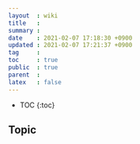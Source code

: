```yaml
---
layout  : wiki
title   : 
summary : 
date    : 2021-02-07 17:18:30 +0900
updated : 2021-02-07 17:21:37 +0900
tag     : 
toc     : true
public  : true
parent  : 
latex   : false
---
```

* TOC
{:toc}

## Topic
